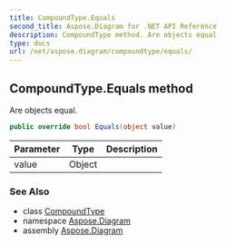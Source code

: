 ```yaml
---
title: CompoundType.Equals
second_title: Aspose.Diagram for .NET API Reference
description: CompoundType method. Are objects equal
type: docs
url: /net/aspose.diagram/compoundtype/equals/
---
```

## CompoundType.Equals method

Are objects equal.

```csharp
public override bool Equals(object value)
```

| Parameter | Type | Description |
| --- | --- | --- |
| value | Object |  |

### See Also

* class [CompoundType](../)
* namespace [Aspose.Diagram](../../compoundtype/)
* assembly [Aspose.Diagram](../../../)


